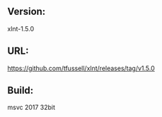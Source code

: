 ## Version:
xlnt-1.5.0
## URL:
https://github.com/tfussell/xlnt/releases/tag/v1.5.0
## Build:
msvc 2017 32bit